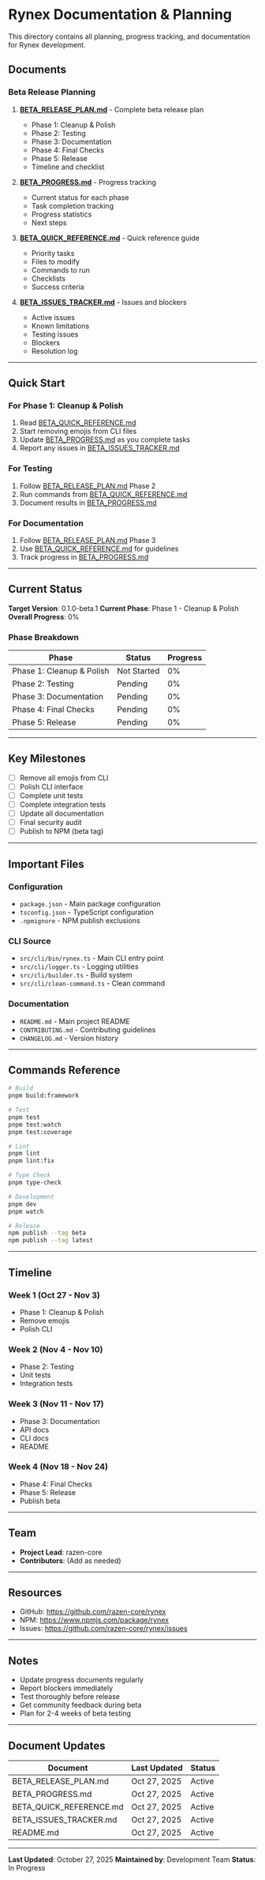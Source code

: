 # Rynex Documentation & Planning

This directory contains all planning, progress tracking, and documentation for Rynex development.

## Documents

### Beta Release Planning

1. **[BETA_RELEASE_PLAN.md](./BETA_RELEASE_PLAN.md)** - Complete beta release plan
   - Phase 1: Cleanup & Polish
   - Phase 2: Testing
   - Phase 3: Documentation
   - Phase 4: Final Checks
   - Phase 5: Release
   - Timeline and checklist

2. **[BETA_PROGRESS.md](./BETA_PROGRESS.md)** - Progress tracking
   - Current status for each phase
   - Task completion tracking
   - Progress statistics
   - Next steps

3. **[BETA_QUICK_REFERENCE.md](./BETA_QUICK_REFERENCE.md)** - Quick reference guide
   - Priority tasks
   - Files to modify
   - Commands to run
   - Checklists
   - Success criteria

4. **[BETA_ISSUES_TRACKER.md](./BETA_ISSUES_TRACKER.md)** - Issues and blockers
   - Active issues
   - Known limitations
   - Testing issues
   - Blockers
   - Resolution log

---

## Quick Start

### For Phase 1: Cleanup & Polish
1. Read [BETA_QUICK_REFERENCE.md](./BETA_QUICK_REFERENCE.md)
2. Start removing emojis from CLI files
3. Update [BETA_PROGRESS.md](./BETA_PROGRESS.md) as you complete tasks
4. Report any issues in [BETA_ISSUES_TRACKER.md](./BETA_ISSUES_TRACKER.md)

### For Testing
1. Follow [BETA_RELEASE_PLAN.md](./BETA_RELEASE_PLAN.md) Phase 2
2. Run commands from [BETA_QUICK_REFERENCE.md](./BETA_QUICK_REFERENCE.md)
3. Document results in [BETA_PROGRESS.md](./BETA_PROGRESS.md)

### For Documentation
1. Follow [BETA_RELEASE_PLAN.md](./BETA_RELEASE_PLAN.md) Phase 3
2. Use [BETA_QUICK_REFERENCE.md](./BETA_QUICK_REFERENCE.md) for guidelines
3. Track progress in [BETA_PROGRESS.md](./BETA_PROGRESS.md)

---

## Current Status

**Target Version**: 0.1.0-beta.1
**Current Phase**: Phase 1 - Cleanup & Polish
**Overall Progress**: 0%

### Phase Breakdown
| Phase | Status | Progress |
|-------|--------|----------|
| Phase 1: Cleanup & Polish | Not Started | 0% |
| Phase 2: Testing | Pending | 0% |
| Phase 3: Documentation | Pending | 0% |
| Phase 4: Final Checks | Pending | 0% |
| Phase 5: Release | Pending | 0% |

---

## Key Milestones

- [ ] Remove all emojis from CLI
- [ ] Polish CLI interface
- [ ] Complete unit tests
- [ ] Complete integration tests
- [ ] Update all documentation
- [ ] Final security audit
- [ ] Publish to NPM (beta tag)

---

## Important Files

### Configuration
- `package.json` - Main package configuration
- `tsconfig.json` - TypeScript configuration
- `.npmignore` - NPM publish exclusions

### CLI Source
- `src/cli/bin/rynex.ts` - Main CLI entry point
- `src/cli/logger.ts` - Logging utilities
- `src/cli/builder.ts` - Build system
- `src/cli/clean-command.ts` - Clean command

### Documentation
- `README.md` - Main project README
- `CONTRIBUTING.md` - Contributing guidelines
- `CHANGELOG.md` - Version history

---

## Commands Reference

```bash
# Build
pnpm build:framework

# Test
pnpm test
pnpm test:watch
pnpm test:coverage

# Lint
pnpm lint
pnpm lint:fix

# Type Check
pnpm type-check

# Development
pnpm dev
pnpm watch

# Release
npm publish --tag beta
npm publish --tag latest
```

---

## Timeline

### Week 1 (Oct 27 - Nov 3)
- Phase 1: Cleanup & Polish
- Remove emojis
- Polish CLI

### Week 2 (Nov 4 - Nov 10)
- Phase 2: Testing
- Unit tests
- Integration tests

### Week 3 (Nov 11 - Nov 17)
- Phase 3: Documentation
- API docs
- CLI docs
- README

### Week 4 (Nov 18 - Nov 24)
- Phase 4: Final Checks
- Phase 5: Release
- Publish beta

---

## Team

- **Project Lead**: razen-core
- **Contributors**: (Add as needed)

---

## Resources

- GitHub: https://github.com/razen-core/rynex
- NPM: https://www.npmjs.com/package/rynex
- Issues: https://github.com/razen-core/rynex/issues

---

## Notes

- Update progress documents regularly
- Report blockers immediately
- Test thoroughly before release
- Get community feedback during beta
- Plan for 2-4 weeks of beta testing

---

## Document Updates

| Document | Last Updated | Status |
|----------|--------------|--------|
| BETA_RELEASE_PLAN.md | Oct 27, 2025 | Active |
| BETA_PROGRESS.md | Oct 27, 2025 | Active |
| BETA_QUICK_REFERENCE.md | Oct 27, 2025 | Active |
| BETA_ISSUES_TRACKER.md | Oct 27, 2025 | Active |
| README.md | Oct 27, 2025 | Active |

---

**Last Updated**: October 27, 2025
**Maintained by**: Development Team
**Status**: In Progress
